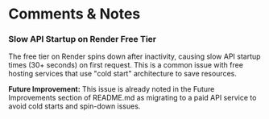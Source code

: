 # Comments & Notes

### Slow API Startup on Render Free Tier

The free tier on Render spins down after inactivity, causing slow API startup times (30+ seconds) on first request. This is a common issue with free hosting services that use "cold start" architecture to save resources.

**Future Improvement:**
This issue is already noted in the Future Improvements section of README.md as migrating to a paid API service to avoid cold starts and spin-down issues.
